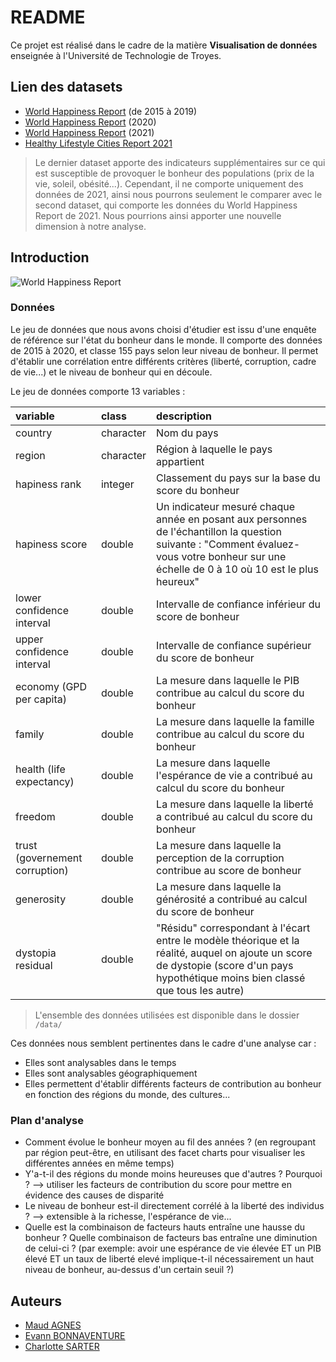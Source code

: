 # README

Ce projet est réalisé dans le cadre de la matière <b>Visualisation de données</b> enseignée à l'Université de Technologie de Troyes.

## Lien des datasets

- [World Happiness Report](https://www.kaggle.com/datasets/unsdsn/world-happiness?select=2017.csv) (de 2015 à 2019)
- [World Happiness Report](https://www.kaggle.com/datasets/londeen/world-happiness-report-2020) (2020)
- [World Happiness Report](https://www.kaggle.com/datasets/ajaypalsinghlo/world-happiness-report-2021?select=world-happiness-report-2021.csv) (2021)
- [Healthy Lifestyle Cities Report 2021](https://www.kaggle.com/datasets/prasertk/healthy-lifestyle-cities-report-2021) 

> Le dernier dataset apporte des indicateurs supplémentaires sur ce qui est susceptible de provoquer le bonheur des populations (prix de la vie, soleil, obésité...). Cependant, il ne comporte uniquement des données de 2021, ainsi nous pourrons seulement le comparer avec le second dataset, qui comporte les données du World Happiness Report de 2021. Nous pourrions ainsi apporter une nouvelle dimension à notre analyse.

## Introduction

![World Happiness Report](https://www.sogeti.com/globalassets/common/1980x660-large-background-image/sogeti/worldhappinessreport2019-1980x660.jpg)

### Données

Le jeu de données que nous avons choisi d'étudier est issu d'une enquête de référence sur l'état du bonheur dans le monde. Il comporte des données de 2015 à 2020, et classe 155 pays selon leur niveau de bonheur. Il permet d'établir une corrélation entre différents critères (liberté, corruption, cadre de vie...) et le niveau de bonheur qui en découle.

Le jeu de données comporte 13 variables : 
  
|variable                  |class     |description |
|:-------------------------|:---------|:-----------|
|country                   |character | Nom du pays |
|region                    |character | Région à laquelle le pays appartient |
|hapiness rank             |integer   | Classement du pays sur la base du score du bonheur |
|hapiness score            |double    | Un indicateur mesuré chaque année en posant aux personnes de l'échantillon la question suivante : "Comment évaluez-vous votre bonheur sur une échelle de 0 à 10 où 10 est le plus heureux" |
|lower confidence interval |double    | Intervalle de confiance inférieur du score de bonheur |
|upper confidence interval |double    | Intervalle de confiance supérieur du score de bonheur |
|economy (GPD per capita)  |double    | La mesure dans laquelle le PIB contribue au calcul du score du bonheur |
|family                    |double    | La mesure dans laquelle la famille contribue au calcul du score du bonheur |
|health (life expectancy)  |double    | La mesure dans laquelle l'espérance de vie a contribué au calcul du score du bonheur |
|freedom                   |double    | La mesure dans laquelle la liberté a contribué au calcul du score du bonheur |
|trust (governement corruption)|double| La mesure dans laquelle la perception de la corruption contribue au score de bonheur |
|generosity                |double    | La mesure dans laquelle la générosité a contribué au calcul du score de bonheur |
|dystopia residual         |double    | "Résidu" correspondant à l'écart entre le modèle théorique et la réalité, auquel on ajoute un score de dystopie (score d'un pays hypothétique moins bien classé que tous les autre) |


> L'ensemble des données utilisées est disponible dans le dossier `/data/`

Ces données nous semblent pertinentes dans le cadre d'une analyse car :
- Elles sont analysables dans le temps
- Elles sont analysables géographiquement
- Elles permettent d'établir différents facteurs de contribution au bonheur en fonction des régions du monde, des cultures...

### Plan d'analyse

- Comment évolue le bonheur moyen au fil des années ? (en regroupant par région peut-être, en utilisant des facet charts pour visualiser les différentes années en même temps)
- Y'a-t-il des régions du monde moins heureuses que d'autres ? Pourquoi ? --> utiliser les facteurs de contribution du score pour mettre en évidence des causes de disparité
- Le niveau de bonheur est-il directement corrélé à la liberté des individus ? --> extensible à la richesse, l'espérance de vie...
- Quelle est la combinaison de facteurs hauts entraîne une hausse du bonheur ? Quelle combinaison de facteurs bas entraîne une diminution de celui-ci ? (par exemple: avoir une espérance de vie élevée ET un PIB élevé ET un taux de liberté elevé implique-t-il nécessairement un haut niveau de bonheur, au-dessus d'un certain seuil ?)

## Auteurs

- [Maud AGNES](https://github.com/Maud-agns)
- [Evann BONNAVENTURE](https://github.com/evann8042)
- [Charlotte SARTER](https://github.com/charlottesarter)
